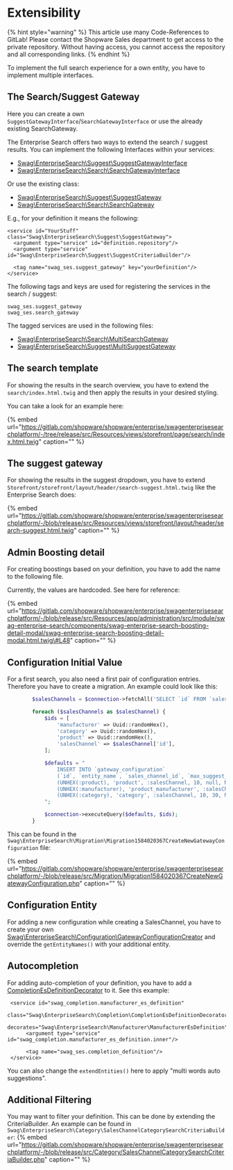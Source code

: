 # Extensibility
<!-- markdown-link-check-disable -->
{% hint style="warning" %}
This article use many Code-References to GitLab! Please contact the Shopware Sales department to get access to the private repository. Without having access, you cannot access the repository and all corresponding links.
{% endhint %}

To implement the full search experience for a own entity, you have to implement multiple interfaces.

## The Search/Suggest Gateway

Here you can create a own `SuggestGatewayInterface`/`SearchGatewayInterface` or use the already existing SearchGateway.

The Enterprise Search offers two ways to extend the search / suggest results. You can implement the following Interfaces within your services:

* [Swag\EnterpriseSearch\Suggest\SuggestGatewayInterface](https://gitlab.com/shopware/shopware/enterprise/swagenterprisesearchplatform/-/blob/release/src/Suggest/SuggestGatewayInterface.php)
* [Swag\EnterpriseSearch\Search\SearchGatewayInterface](https://gitlab.com/shopware/shopware/enterprise/swagenterprisesearchplatform/-/blob/release/src/Search/SearchGatewayInterface.php)

Or use the existing class:

* [Swag\EnterpriseSearch\Suggest\SuggestGateway](https://gitlab.com/shopware/shopware/enterprise/swagenterprisesearchplatform/-/blob/release/src/Suggest/SuggestGateway.php)
* [Swag\EnterpriseSearch\Search\SearchGateway](https://gitlab.com/shopware/shopware/enterprise/swagenterprisesearchplatform/-/blob/release/src/Search/SearchGateway.php)

E.g., for your definition it means the following:

```markup
<service id="YourStuff" class="Swag\EnterpriseSearch\Suggest\SuggestGateway">
  <argument type="service" id="definition.repository"/>
  <argument type="service" id="Swag\EnterpriseSearch\Suggest\SuggestCriteriaBuilder"/>

  <tag name="swag_ses.suggest_gateway" key="yourDefinition"/>
</service>
```

The following tags and keys are used for registering the services in the search / suggest:

```text
swag_ses.suggest_gateway
swag_ses.search_gateway
```

The tagged services are used in the following files:

* [Swag\EnterpriseSearch\Search\MultiSearchGateway](https://gitlab.com/shopware/shopware/enterprise/swagenterprisesearchplatform/-/blob/release/src/Search/MultiSearchGateway.php)
* [Swag\EnterpriseSearch\Suggest\MultiSuggestGateway](https://gitlab.com/shopware/shopware/enterprise/swagenterprisesearchplatform/-/blob/release/src/Suggest/MultiSuggestGateway.php)

## The search template

For showing the results in the search overview, you have to extend the `search/index.html.twig` and then apply the results in your desired styling.

You can take a look for an example here:

{% embed url="https://gitlab.com/shopware/shopware/enterprise/swagenterprisesearchplatform/-/tree/release/src/Resources/views/storefront/page/search/index.html.twig" caption="" %}

## The suggest gateway

For showing the results in the suggest dropdown, you have to extend `Storefront/storefront/layout/header/search-suggest.html.twig` like the Enterprise Search does:

{% embed url="https://gitlab.com/shopware/shopware/enterprise/swagenterprisesearchplatform/-/blob/release/src/Resources/views/storefront/layout/header/search-suggest.html.twig" caption="" %}

## Admin Boosting detail

For creating boostings based on your definition, you have to add the name to the following file.

Currently, the values are hardcoded. See here for reference:

{% embed url="https://gitlab.com/shopware/shopware/enterprise/swagenterprisesearchplatform/-/blob/release/src/Resources/app/administration/src/module/swag-enterprise-search/components/swag-enterprise-search-boosting-detail-modal/swag-enterprise-search-boosting-detail-modal.html.twig\#L48" caption="" %}

## Configuration Initial Value

For a first search, you also need a first pair of configuration entries. Therefore you have to create a migration. An example could look like this:

```php
        $salesChannels = $connection->fetchAll('SELECT `id` FROM `sales_channel`');

        foreach ($salesChannels as $salesChannel) {
            $ids = [
                'manufacturer' => Uuid::randomHex(),
                'category' => Uuid::randomHex(),
                'product' => Uuid::randomHex(),
                'salesChannel' => $salesChannel['id'],
            ];

            $defaults = "
                INSERT INTO `gateway_configuration`
                (`id`, `entity_name`, `sales_channel_id`, `max_suggest_count`, `max_search_count`, `created_at`) VALUES
                (UNHEX(:product), 'product', :salesChannel, 10, null, NOW()),
                (UNHEX(:manufacturer), 'product_manufacturer', :salesChannel, 10, 30, NOW()),
                (UNHEX(:category), 'category', :salesChannel, 10, 30, NOW())
            ";

            $connection->executeQuery($defaults, $ids);
        }
```

This can be found in the `Swag\EnterpriseSearch\Migration\Migration1584020367CreateNewGatewayConfiguration` file:

{% embed url="https://gitlab.com/shopware/shopware/enterprise/swagenterprisesearchplatform/-/blob/release/src/Migration/Migration1584020367CreateNewGatewayConfiguration.php" caption="" %}

## Configuration Entity

For adding a new configuration while creating a SalesChannel, you have to create your own [Swag\EnterpriseSearch\Configuration\GatewayConfigurationCreator](https://gitlab.com/shopware/shopware/enterprise/swagenterprisesearchplatform/-/blob/release/src/Configuration/GatewayConfigurationCreator.php) and override the `getEntityNames()` with your additional entity.

## Autocompletion

For adding auto-completion of your definition, you have to add a [CompletionEsDefinitionDecorator](https://gitlab.com/shopware/shopware/enterprise/swagenterprisesearchplatform/-/blob/release/src/Completion/CompletionEsDefinitionDecorator.php) to it. See this example:

```markup
 <service id="swag_completion.manufacturer_es_definition"
          class="Swag\EnterpriseSearch\Completion\CompletionEsDefinitionDecorator"
          decorates="Swag\EnterpriseSearch\Manufacturer\ManufacturerEsDefinition">
      <argument type="service" id="swag_completion.manufacturer_es_definition.inner"/>

      <tag name="swag_ses.completion_definition"/>
 </service>
```

You can also change the `extendEntities()` here to apply "multi words auto suggestions".

## Additional Filtering

You may want to filter your definition. This can be done by extending the CriteriaBuilder. An example can be found in `Swag\EnterpriseSearch\Category\SalesChannelCategorySearchCriteriaBuilder`:
{% embed url="https://gitlab.com/shopware/shopware/enterprise/swagenterprisesearchplatform/-/blob/release/src/Category/SalesChannelCategorySearchCriteriaBuilder.php" caption="" %}

<!-- markdown-link-check-enable -->
